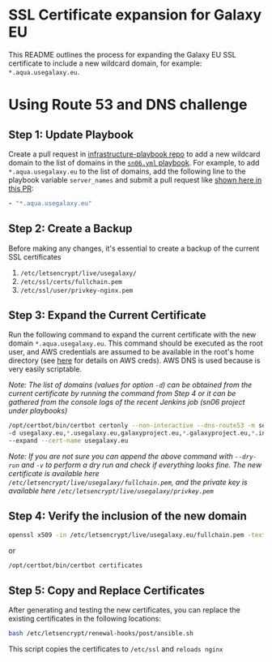 # SSL Certificate expansion for Galaxy EU

This README outlines the process for expanding the Galaxy EU SSL certificate to include a new wildcard domain, for example: `*.aqua.usegalaxy.eu`.

# Using Route 53 and DNS challenge

## Step 1: Update Playbook

Create a pull request in [infrastructure-playbook repo](https://github.com/usegalaxy-eu/infrastructure-playbook) to add a new wildcard domain to the list of domains in the [`sn06.yml` playbook](https://github.com/usegalaxy-eu/infrastructure-playbook/blob/master/sn06.yml#L34C5-L34C17). For example, to add `*.aqua.usegalaxy.eu` to the list of domains, add the following line to the playbook variable `server_names` and submit a pull request like [shown here in this PR](https://github.com/usegalaxy-eu/infrastructure-playbook/pull/916):

```yaml
- "*.aqua.usegalaxy.eu"
```

## Step 2: Create a Backup

Before making any changes, it's essential to create a backup of the current SSL certificates

1. `/etc/letsencrypt/live/usegalaxy/`
2. `/etc/ssl/certs/fullchain.pem`
3. `/etc/ssl/user/privkey-nginx.pem`

## Step 3: Expand the Current Certificate

Run the following command to expand the current certificate with the new domain `*.aqua.usegalaxy.eu`. This command should be executed as the root user, and AWS credentials are assumed to be available in the root's home directory (see [here](https://certbot-dns-route53.readthedocs.io/en/stable/) for details on AWS creds). AWS DNS is used because is very easily scriptable.

_Note: The list of domains (values for option `-d`) can be obtained from the current certificate by running the command from Step 4 or it can be gathered from the console logs of the recent Jenkins job (sn06 project under playbooks)_

```bash
/opt/certbot/bin/certbot certonly --non-interactive --dns-route53 -m security@usegalaxy.eu --agree-tos \
-d usegalaxy.eu,*.usegalaxy.eu,galaxyproject.eu,*.galaxyproject.eu,*.interactivetoolentrypoint.interactivetool.usegalaxy.eu,*.interactivetoolentrypoint.interactivetool.live.usegalaxy.eu,*.interactivetoolentrypoint.interactivetool.test.usegalaxy.eu,*.aqua.usegalaxy.eu \
--expand --cert-name usegalaxy.eu
```

_Note: If you are not sure you can append the above command with `--dry-run` and `-v` to perform a dry run and check if everything looks fine. The new certificate is available here `/etc/letsencrypt/live/usegalaxy/fullchain.pem`, and the private key is available here `/etc/letsencrypt/live/usegalaxy/privkey.pem`_

## Step 4: Verify the inclusion of the new domain

```bash
openssl x509 -in /etc/letsencrypt/live/usegalaxy.eu/fullchain.pem -text -noout | grep DNS
```

or

```bash
/opt/certbot/bin/certbot certificates
```

## Step 5: Copy and Replace Certificates

After generating and testing the new certificates, you can replace the existing certificates in the following locations:

~~~bash
bash /etc/letsencrypt/renewal-hooks/post/ansible.sh
~~~

This script copies the certificates to `/etc/ssl` and `reloads nginx`

